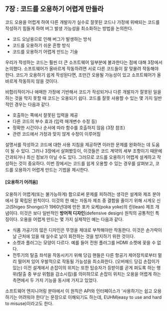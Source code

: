 ## 7장 : 코드를 오용하기 어렵게 만들라
코드 오용을 어렵게 하여 다른 개발자가 실수로 잘못된 코드나 가정에 위배되는 코드를 작성하기 힘들게 하여 버그 발생 가능성을 최소화하는 방법을 논의한다.
- 코드 오남용으로 인해 버그가 발생하는 방식
- 코드를 오용하기 쉬운 흔항 방식
- 코드를 오용하기 어렵게 만드는 기술

우리가 작성하는 코드는 훨씬 더 큰 소프트웨어 일부분에 불과한다는 점에 대해 3장에서 논의했다. 소프트웨어가 올바르게 작동하려면 서로 다른 코드들이 잘 맞물려 작동해야 한다.
코드가 오용하기 쉽게 작성된다면, 조만간 오용될 가능성이 있고 소프트웨어가 올바르게 작동하지 않을 것이다.

비합리적이거나 애매한 가정에 기반해서 코드가 작성되거나 다른 개발자가 잘못된 일을 하는 것을 막지 못할 때 코드는 오용되기 쉽다.
코드를 잘못 사용할 수 있는 몇 가지 일반적인 경우는 다음과 같다.
- 호출하는 쪽에서 잘못된 입력을 제공
- 다른 코드의 부수 효과 (입력 매개변수 수정 등)
- 정확한 시간이나 순서에 따라 함수를 호출하지 않음 (3장 참조)
- 관련 코드에서 가정과 맞지 않게 수정이 이루어짐

설명서를 작성하고 코드에 대한 사용 지침을 제공하면 이러한 문제를 완화하는 데 도움이 될 수 있다.
그러나 3장에서 살펴봤듯이, 이것들은 코드 계약의 세부 조항이기 때문에 간과되거나 최신 정보가 아닐 수도 있다. 그러므로 코드를 오용하기 어렵게 설계하고 작성하는 것이 중요하다.
이번 장에서는 코드를 쉽게 오용할 수 있는 경우를 살펴보고, 코드를 오용하기 어렵게 만드는 기법을 제시한다.

#### [오용하기 어려움]
오용하기 어렵게(또는 불가능하게) 함으로써 문제를 피하려는 생각은 설계와 제조 분야에서 잘 확립된 원칙이다.
이것의 한 예는 자동자 제조 중 결함을 줄이기 위해 시게오 신고(Shigeo Shongo)가 1960년대에 만든 포카 요케(poka yoke)의 린(lean) 제조 개념이다.
이것은 보다 일반적인 **방어적 디자인**(defensive design) 원칙의 공통적인 특징이다. 오용을 어렵게 만드는 몇 가지 실제적인 예는 다음과 같다.
- 식품 가공기의 많은 디자인은 뚜껑을 제대로 부착해야만 작동한다. 이것은 손가락이 날 근처에 있을 때 실수로 날이 회전하는 것을 방지하기 위한 것이다.
- 소켓과 플러그는 모양이 다르다. 예를 들어 전원 플러그를 HDMI 소켓에 꽂을 수 없다.
- 전투기의 탈출 좌석을 작동시키기 위해 당김 핸들은 다른 항공기 제어장치로부터 멀리 떨어져 있어 우발적으로 작동될 가능성을 최소화한다.
  (오버헤드 당김 손잡이가 있는) 이전 설계에서 손잡이의 위치는 또한 탑승자가 등받이를 곧게 펴도록 하는 행위(탈출 중 부상 위험을 감소시킴)를 의미하므로
  손잡이 위치는 오용을 어렵게 하는 측면에서 두 가지 기능을 동시에 가지고 있었다.

소프트웨어 엔지니어링 분야에서 이 원칙은 API와 인터페이스가 '사용하기는 쉽고 오용하기는 어려워야 한다'는 문장으로 이해되기도 하는데,
EUHM(easy to use and hard to misuse)이라고도 한다.
